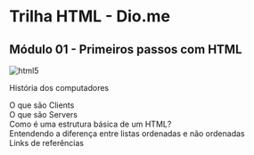 # Trilha HTML - Dio.me
## Módulo 01 - Primeiros passos com HTML

<img alt="html5" src="https://img.shields.io/badge/HTML5-E34F26?style=for-the-badge&logo=html5&logoColor=white"/>

História dos computadores<br>

O que são Clients<br>
  O que são Servers
  <br>
   Como é uma estrutura básica de um HTML?
   <br>
       Entendendo a diferença entre listas ordenadas e não ordenadas
       <br>
   Links de referências
